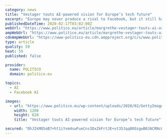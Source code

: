 ```yaml
---
category: news
title: "Vestager touts AI-powered vision for Europe’s tech future"
excerpt: "Europe may never produce a rival to Facebook, but it still has a chance of outpacing rivals in Silicon Valley or Shenzhen thanks to a coming wave of artificial intelligence powered by industrial data ... That you can actually do your research, you can develop things, you can make it, you can deploy it,\" she said. In order to succeed, however ..."
publishedDateTime: 2020-02-17T03:02:00Z
webUrl: "https://www.politico.eu/article/margrethe-vestager-touts-ai-artificial-intelligence-powered-vision-for-europe-tech-future/"
ampWebUrl: "https://www.politico.eu/article/margrethe-vestager-touts-ai-artificial-intelligence-powered-vision-for-europe-tech-future/amp/"
cdnAmpWebUrl: "https://www-politico-eu.cdn.ampproject.org/c/s/www.politico.eu/article/margrethe-vestager-touts-ai-artificial-intelligence-powered-vision-for-europe-tech-future/amp/"
type: article
quality: 59
heat: 59
published: false

provider:
  name: POLITICO
  domain: politico.eu

topics:
  - AI
  - Facebook AI

images:
  - url: "https://www.politico.eu/wp-content/uploads/2020/02/GettyImages-1198371791-1-1200x628.jpg"
    width: 1200
    height: 628
    title: "Vestager touts AI-powered vision for Europe’s tech future"

secured: "DhJIkMO5oB7+ht1iYvm4swFueCns3DxZkFrtJE+vt35Jqq0OOzgwB0JACRNcG851TFKH3lAXgeahkxOtKMRbVL9gHfsuknG2fVyWSCtREWCvPRBKArA7JsgOEUROXV7EsnNt7kOOFfHwa39JrvlsMlKGV2+bMl1u44E7OC+LdDybIiiZ9cd3/PRYRzi82taVTonczC7GwyT8hNtVedZ7OAC3pofKmWgAlm7c5QgvAm0oUUwIf2+POyqCNA/uE+JTNcQabCX7ly3YLW7rXtfyB+ubQe7LeFNx/MU3AoofdI51pq4XG+TK6T2HHrmD4b/S;h/gBjJ9J804rtWlrInBl0w=="
---
```


